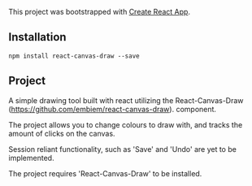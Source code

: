 This project was bootstrapped with [Create React App](https://github.com/facebook/create-react-app).

## Installation



```
npm install react-canvas-draw --save
```

## Project

A simple drawing tool built with react utilizing the React-Canvas-Draw (https://github.com/embiem/react-canvas-draw). component.<br>

The project allows you to change colours to draw with, and tracks the amount of clicks on the canvas.<br>

Session reliant functionality, such as 'Save' and 'Undo' are yet to be implemented.<br>

The project requires 'React-Canvas-Draw' to be installed.
